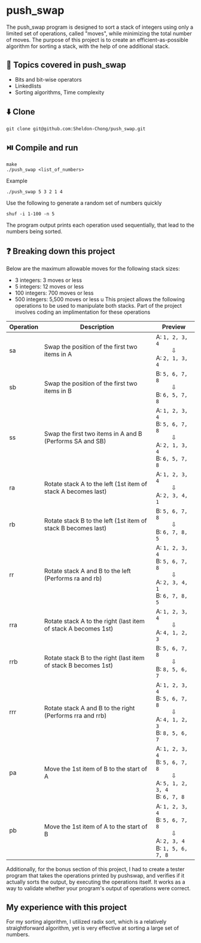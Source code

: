 # push_swap
The push_swap program is designed to sort a stack of integers using only a limited set of operations, called "moves", while minimizing the total number of moves. The purpose of this project is to create an efficient-as-possible algorithm for sorting a stack, with the help of one additional stack. 

## 📖 Topics covered in push_swap
- Bits and bit-wise operators
- Linkedlists
- Sorting algorithms, Time complexity


## ⬇️ Clone
```
git clone git@github.com:Sheldon-Chong/push_swap.git
```


## ⏯️ Compile and run
```
make
./push_swap <list_of_numbers>
```

Example
```
./push_swap 5 3 2 1 4
```

Use the following to generate a random set of numbers quickly
```
shuf -i 1-100 -n 5
```

The program output prints each operation used sequentially, that lead to the numbers being sorted.

## ❓ Breaking down this project

Below are the maximum allowable moves for the following stack sizes:
- 3 integers: 3 moves or less 
- 5 integers: 12 moves or less 
- 100 integers: 700 moves or less
- 500 integers: 5,500 moves or less 
u
This project allows the following operations to be used to manipulate both stacks. Part of the project involves coding an implimentation for these operations
<table>
  <thead>
    <tr>
      <th>Operation</th>
      <th>Description</th>
      <th>Preview</th>
    </tr>
  </thead>
  <tbody>
    <tr>
      <td>sa</td>
      <td>Swap the position of the first two items in A</td>
      <td>
        A: <code>1, 2, 3, 4</code>
        <div align="center">⇩</div>
        A: <code>2, 1, 3, 4</code>
      </td>
    </tr>
    <tr>
      <td>sb</td>
      <td>Swap the position of the first two items in B</td>
      <td>
        B: <code>5, 6, 7, 8</code>
        <div align="center">⇩</div>
        B: <code>6, 5, 7, 8</code>
      </td>
    </tr>
    <tr>
      <td>ss</td>
      <td>Swap the first two items in A and B (Performs SA and SB)</td>
      <td>
        A: <code>1, 2, 3, 4</code><br>
        B: <code>5, 6, 7, 8</code>
        <div align="center">⇩</div>
        A: <code>2, 1, 3, 4</code><br>
        B: <code>6, 5, 7, 8</code>
      </td>
    </tr>
    <tr>
      <td>ra</td>
      <td>Rotate stack A to the left (1st item of stack A becomes last)</td>
      <td>
        A: <code>1, 2, 3, 4</code>
        <div align="center">⇩</div>
        A: <code>2, 3, 4, 1</code>
      </td>
    </tr>
    <tr>
      <td>rb</td>
      <td>Rotate stack B to the left (1st item of stack B becomes last)</td>
      <td>
        B: <code>5, 6, 7, 8</code>
        <div align="center">⇩</div>
        B: <code>6, 7, 8, 5</code>
      </td>
    </tr>
    <tr>
      <td>rr</td>
      <td>Rotate stack A and B to the left (Performs ra and rb)</td>
      <td>
        A: <code>1, 2, 3, 4</code><br>
        B: <code>5, 6, 7, 8</code>
        <div align="center">⇩</div>
        A: <code>2, 3, 4, 1</code><br>
        B: <code>6, 7, 8, 5</code>
      </td>
    </tr>
    <tr>
      <td>rra</td>
      <td>Rotate stack A to the right (last item of stack A becomes 1st)</td>
      <td>
        A: <code>1, 2, 3, 4</code>
        <div align="center">⇩</div>
        A: <code>4, 1, 2, 3</code>
      </td>
    </tr>
    <tr>
      <td>rrb</td>
      <td>Rotate stack B to the right (last item of stack B becomes 1st)</td>
      <td>
        B: <code>5, 6, 7, 8</code>
        <div align="center">⇩</div>
        B: <code>8, 5, 6, 7</code>
      </td>
    </tr>
    <tr>
      <td>rrr</td>
      <td>Rotate stack A and B to the right (Performs rra and rrb)</td>
      <td>
        A: <code>1, 2, 3, 4</code><br>
        B: <code>5, 6, 7, 8</code>
        <div align="center">⇩</div>
        A: <code>4, 1, 2, 3</code><br>
        B: <code>8, 5, 6, 7</code>
      </td>
    </tr>
    <tr>
      <td>pa</td>
      <td>Move the 1st item of B to the start of A</td>
      <td>
        A: <code>1, 2, 3, 4</code><br>
        B: <code>5, 6, 7, 8</code>
        <div align="center">⇩</div>
        A: <code>5, 1, 2, 3, 4</code><br>
        B: <code>6, 7, 8</code>
      </td>
    </tr>
    <tr>
      <td>pb</td>
      <td>Move the 1st item of A to the start of B</td>
      <td>
        A: <code>1, 2, 3, 4</code><br>
        B: <code>5, 6, 7, 8</code>
        <div align="center">⇩</div>
        A: <code>2, 3, 4</code><br>
        B: <code>1, 5, 6, 7, 8</code>
      </td>
    </tr>
  </tbody>
</table>

Additionally, for the bonus section of this project, I had to create a tester program that takes the operations printed by pushswap, and verifies if it actually sorts the output, by executing the operations itself. It works as a way to validate whether your program's output of operations were correct. 

## My experience with this project

For my sorting algorithm, I utilized radix sort, which is a relatively straightforward algorithm, yet is very effective at sorting a large set of numbers. 
